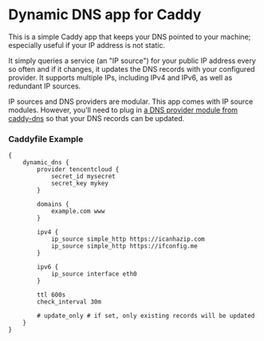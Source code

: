 Dynamic DNS app for Caddy
=========================

This is a simple Caddy app that keeps your DNS pointed to your machine; especially useful if your IP address is not static.

It simply queries a service (an "IP source") for your public IP address every so often and if it changes, it updates the DNS records with your configured provider. It supports multiple IPs, including IPv4 and IPv6, as well as redundant IP sources.

IP sources and DNS providers are modular. This app comes with IP source modules. However, you'll need to plug in [a DNS provider module from caddy-dns](https://github.com/caddy-dns) so that your DNS records can be updated.

### Caddyfile Example

```
{
	dynamic_dns {
		provider tencentcloud {
			secret_id mysecret
			secret_key mykey
		}

		domains {
			example.com www
		}

		ipv4 {
			ip_source simple_http https://icanhazip.com
			ip_source simple_http https://ifconfig.me
		}

		ipv6 {
			ip_source interface eth0
		}

		ttl 600s
		check_interval 30m

		# update_only # if set, only existing records will be updated
	}
}
```
